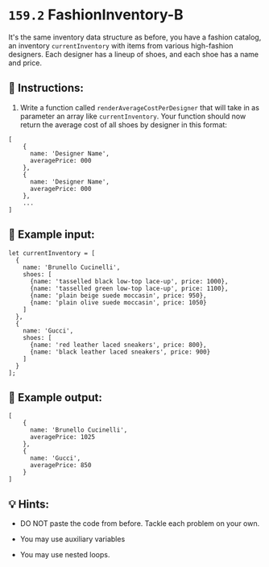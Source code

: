 # `159.2` FashionInventory-B

It's the same inventory data structure as before, you have a fashion catalog, an inventory `currentInventory` with items from various high-fashion designers. Each designer has a lineup of shoes, and each shoe has a name and price.

## 📝 Instructions:

1. Write a function called `renderAverageCostPerDesigner` that will take in as parameter an array like `currentInventory`. Your function should now return the average cost of all shoes by designer in this format:

```Js
[
    {
      name: 'Designer Name',
      averagePrice: 000
    },
    {
      name: 'Designer Name',
      averagePrice: 000
    },
    ...
]
```

## 📎 Example input:

```Js
let currentInventory = [
  {
    name: 'Brunello Cucinelli',
    shoes: [
      {name: 'tasselled black low-top lace-up', price: 1000},
      {name: 'tasselled green low-top lace-up', price: 1100},
      {name: 'plain beige suede moccasin', price: 950},
      {name: 'plain olive suede moccasin', price: 1050}
    ]
  },
  {
    name: 'Gucci',
    shoes: [
      {name: 'red leather laced sneakers', price: 800},
      {name: 'black leather laced sneakers', price: 900}
    ]
  }
];

```

## 📎 Example output:

```Js
[
    {
      name: 'Brunello Cucinelli',
      averagePrice: 1025
    },
    {
      name: 'Gucci',
      averagePrice: 850
    }
]
```

## 💡 Hints:

+ DO NOT paste the code from before. Tackle each problem on your own. 

+ You may use auxiliary variables

+ You may use nested loops.
